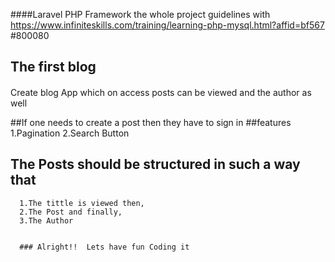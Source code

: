 ####Laravel PHP Framework
the whole project guidelines with 
https://www.infiniteskills.com/training/learning-php-mysql.html?affid=bf567 #800080 
## The first  blog

####
Create  blog App which on access posts can be viewed
and the author as well

##If one needs to create a post then they have to sign in 
##features
    1.Pagination
    2.Search Button
    
## The Posts should be structured in such a way that
      1.The tittle is viewed then,
      2.The Post and finally,
      3.The Author
      
      
      ### Alright!!  Lets have fun Coding it